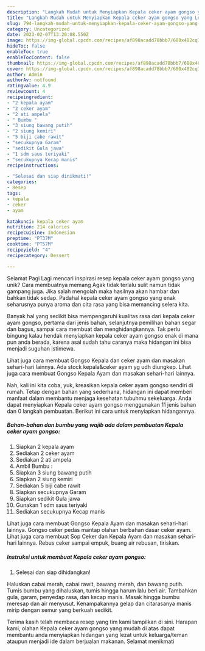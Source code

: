 ```yaml
---
description: "Langkah Mudah untuk Menyiapkan Kepala ceker ayam gongso yang Lezat, Sempurna"
title: "Langkah Mudah untuk Menyiapkan Kepala ceker ayam gongso yang Lezat, Sempurna"
slug: 794-langkah-mudah-untuk-menyiapkan-kepala-ceker-ayam-gongso-yang-lezat-sempurna
category: Uncategorized
date: 2023-02-07T13:20:08.550Z
image: https://img-global.cpcdn.com/recipes/af898acadd78bbb7/680x482cq70/kepala-ceker-ayam-gongso-foto-resep-utama.jpg
hideToc: false
enableToc: true
enableTocContent: false
thumbnail: https://img-global.cpcdn.com/recipes/af898acadd78bbb7/680x482cq70/kepala-ceker-ayam-gongso-foto-resep-utama.jpg
cover: https://img-global.cpcdn.com/recipes/af898acadd78bbb7/680x482cq70/kepala-ceker-ayam-gongso-foto-resep-utama.jpg
author: Admin
authorAv: notfound
ratingvalue: 4.9
reviewcount: 4
recipeingredient:
- "2 kepala ayam"
- "2 ceker ayam"
- "2 ati ampela"
- " Bumbu "
- "3 siung bawang putih"
- "2 siung kemiri"
- "5 biji cabe rawit"
- "secukupnya Garam"
- "sedikit Gula jawa"
- "1 sdm saus teriyaki"
- "secukupnya Kecap manis"
recipeinstructions:

- "Selesai dan siap dinikmati!"
categories:
- Resep
tags:
- kepala
- ceker
- ayam

katakunci: kepala ceker ayam 
nutrition: 214 calories
recipecuisine: Indonesian
preptime: "PT37M"
cooktime: "PT57M"
recipeyield: "4"
recipecategory: Dessert

---
```



Selamat Pagi Lagi mencari inspirasi resep kepala ceker ayam gongso yang unik? Cara membuatnya memang Agak tidak terlalu sulit namun tidak gampang juga. Jika salah mengolah maka hasilnya akan hambar dan bahkan tidak sedap. Padahal kepala ceker ayam gongso yang enak seharusnya punya aroma dan cita rasa yang bisa memancing selera kita.


Banyak hal yang sedikit bisa mempengaruhi kualitas rasa dari kepala ceker ayam gongso, pertama dari jenis bahan, selanjutnya pemilihan bahan segar dan bagus, sampai cara membuat dan menghidangkannya. Tak perlu bingung kalau hendak menyiapkan kepala ceker ayam gongso enak di mana pun anda berada, karena asal sudah tahu caranya maka hidangan ini bisa menjadi suguhan istimewa.

Lihat juga cara membuat Gongso Kepala dan ceker ayam dan masakan sehari-hari lainnya. Ada stock kepala&amp;ceker ayam yg udh diungkep. Lihat juga cara membuat Gongso Kepala Ayam dan masakan sehari-hari lainnya.


Nah, kali ini kita coba, yuk, kreasikan kepala ceker ayam gongso sendiri di rumah. Tetap dengan bahan yang sederhana, hidangan ini dapat memberi manfaat dalam membantu menjaga kesehatan tubuhmu sekeluarga. Anda dapat menyiapkan Kepala ceker ayam gongso menggunakan 11 jenis bahan dan 0 langkah pembuatan. Berikut ini cara untuk menyiapkan hidangannya.

<!--inarticleads1-->

##### Bahan-bahan dan bumbu yang wajib ada dalam pembuatan Kepala ceker ayam gongso:

1. Siapkan 2 kepala ayam
1. Sediakan 2 ceker ayam
1. Sediakan 2 ati ampela
1. Ambil  Bumbu :
1. Siapkan 3 siung bawang putih
1. Siapkan 2 siung kemiri
1. Sediakan 5 biji cabe rawit
1. Siapkan secukupnya Garam
1. Siapkan sedikit Gula jawa
1. Gunakan 1 sdm saus teriyaki
1. Sediakan secukupnya Kecap manis


Lihat juga cara membuat Gongso Kepala Ayam dan masakan sehari-hari lainnya. Gongso ceker pedas mantap olahan berbahan dasar ceker ayam. Lihat juga cara membuat Sop Ceker dan Kepala Ayam dan masakan sehari-hari lainnya. Rebus ceker sampai empuk, buang air rebusan, tiriskan. 

<!--inarticleads2-->

##### Instruksi untuk membuat Kepala ceker ayam gongso:


1. Selesai dan siap dihidangkan!

Haluskan cabai merah, cabai rawit, bawang merah, dan bawang putih. Tumis bumbu yang dihaluskan, tumis hingga harum lalu beri air. Tambahkan gula, garam, penyedap rasa, dan kecap manis. Masak hingga bumbu meresap dan air menyusut. Kenampakannya gelap dan citarasanya manis mirip dengan semur yang berkuah sedikit. 

Terima kasih telah membaca resep yang tim kami tampilkan di sini. Harapan kami, olahan Kepala ceker ayam gongso yang mudah di atas dapat membantu anda menyiapkan hidangan yang lezat untuk keluarga/teman ataupun menjadi ide dalam berjualan makanan. Selamat menikmati
